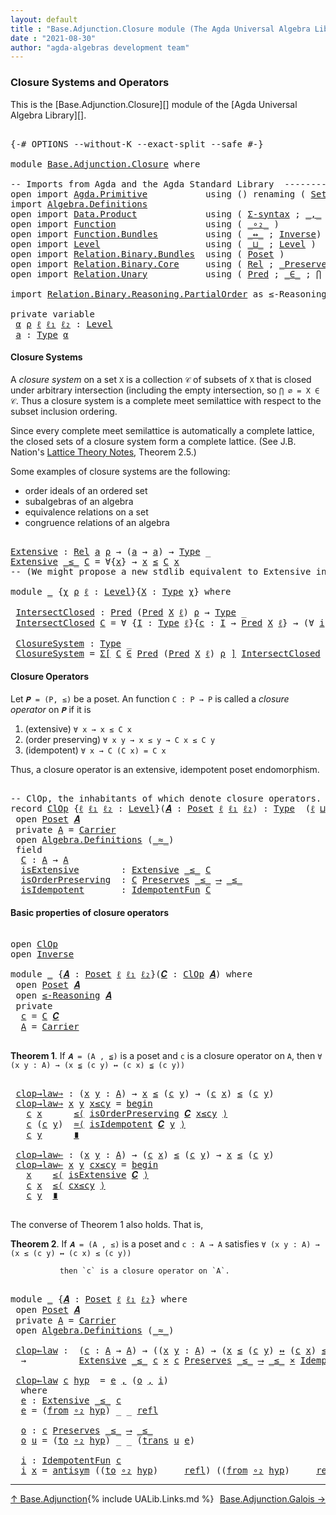 ```yaml
---
layout: default
title : "Base.Adjunction.Closure module (The Agda Universal Algebra Library)"
date : "2021-08-30"
author: "agda-algebras development team"
---
```


### <a id="closure-systems">Closure Systems and Operators</a>

This is the [Base.Adjunction.Closure][] module of the [Agda Universal Algebra Library][].

<pre class="Agda">

<a id="333" class="Symbol">{-#</a> <a id="337" class="Keyword">OPTIONS</a> <a id="345" class="Pragma">--without-K</a> <a id="357" class="Pragma">--exact-split</a> <a id="371" class="Pragma">--safe</a> <a id="378" class="Symbol">#-}</a>

<a id="383" class="Keyword">module</a> <a id="390" href="Base.Adjunction.Closure.html" class="Module">Base.Adjunction.Closure</a> <a id="414" class="Keyword">where</a>

<a id="421" class="Comment">-- Imports from Agda and the Agda Standard Library  ---------------------------------------</a>
<a id="513" class="Keyword">open</a> <a id="518" class="Keyword">import</a> <a id="525" href="Agda.Primitive.html" class="Module">Agda.Primitive</a>           <a id="550" class="Keyword">using</a> <a id="556" class="Symbol">()</a> <a id="559" class="Keyword">renaming</a> <a id="568" class="Symbol">(</a> <a id="570" href="Agda.Primitive.html#388" class="Primitive">Set</a> <a id="574" class="Symbol">to</a> <a id="577" class="Primitive">Type</a> <a id="582" class="Symbol">)</a>
<a id="584" class="Keyword">import</a> <a id="591" href="Algebra.Definitions.html" class="Module">Algebra.Definitions</a>
<a id="611" class="Keyword">open</a> <a id="616" class="Keyword">import</a> <a id="623" href="Data.Product.html" class="Module">Data.Product</a>             <a id="648" class="Keyword">using</a> <a id="654" class="Symbol">(</a> <a id="656" href="Data.Product.Base.html#1244" class="Function">Σ-syntax</a> <a id="665" class="Symbol">;</a> <a id="667" href="Agda.Builtin.Sigma.html#235" class="InductiveConstructor Operator">_,_</a> <a id="671" class="Symbol">;</a> <a id="673" href="Data.Product.Base.html#1618" class="Function Operator">_×_</a> <a id="677" class="Symbol">)</a>
<a id="679" class="Keyword">open</a> <a id="684" class="Keyword">import</a> <a id="691" href="Function.html" class="Module">Function</a>                 <a id="716" class="Keyword">using</a> <a id="722" class="Symbol">(</a> <a id="724" href="Function.Base.html#1303" class="Function Operator">_∘₂_</a> <a id="729" class="Symbol">)</a>
<a id="731" class="Keyword">open</a> <a id="736" class="Keyword">import</a> <a id="743" href="Function.Bundles.html" class="Module">Function.Bundles</a>         <a id="768" class="Keyword">using</a> <a id="774" class="Symbol">(</a> <a id="776" href="Function.Bundles.html#12701" class="Function Operator">_↔_</a> <a id="780" class="Symbol">;</a> <a id="782" href="Function.Bundles.html#7340" class="Record">Inverse</a><a id="789" class="Symbol">)</a>
<a id="791" class="Keyword">open</a> <a id="796" class="Keyword">import</a> <a id="803" href="Level.html" class="Module">Level</a>                    <a id="828" class="Keyword">using</a> <a id="834" class="Symbol">(</a> <a id="836" href="Agda.Primitive.html#961" class="Primitive Operator">_⊔_</a> <a id="840" class="Symbol">;</a> <a id="842" href="Agda.Primitive.html#742" class="Postulate">Level</a> <a id="848" class="Symbol">)</a>
<a id="850" class="Keyword">open</a> <a id="855" class="Keyword">import</a> <a id="862" href="Relation.Binary.Bundles.html" class="Module">Relation.Binary.Bundles</a>  <a id="887" class="Keyword">using</a> <a id="893" class="Symbol">(</a> <a id="895" href="Relation.Binary.Bundles.html#3545" class="Record">Poset</a> <a id="901" class="Symbol">)</a>
<a id="903" class="Keyword">open</a> <a id="908" class="Keyword">import</a> <a id="915" href="Relation.Binary.Core.html" class="Module">Relation.Binary.Core</a>     <a id="940" class="Keyword">using</a> <a id="946" class="Symbol">(</a> <a id="948" href="Relation.Binary.Core.html#896" class="Function">Rel</a> <a id="952" class="Symbol">;</a> <a id="954" href="Relation.Binary.Core.html#1577" class="Function Operator">_Preserves_⟶_</a> <a id="968" class="Symbol">)</a>
<a id="970" class="Keyword">open</a> <a id="975" class="Keyword">import</a> <a id="982" href="Relation.Unary.html" class="Module">Relation.Unary</a>           <a id="1007" class="Keyword">using</a> <a id="1013" class="Symbol">(</a> <a id="1015" href="Relation.Unary.html#1178" class="Function">Pred</a> <a id="1020" class="Symbol">;</a> <a id="1022" href="Relation.Unary.html#1818" class="Function Operator">_∈_</a> <a id="1026" class="Symbol">;</a> <a id="1028" href="Relation.Unary.html#5526" class="Function">⋂</a> <a id="1030" class="Symbol">)</a>

<a id="1033" class="Keyword">import</a> <a id="1040" href="Relation.Binary.Reasoning.PartialOrder.html" class="Module">Relation.Binary.Reasoning.PartialOrder</a> <a id="1079" class="Symbol">as</a> <a id="1082" class="Module">≤-Reasoning</a>

<a id="1095" class="Keyword">private</a> <a id="1103" class="Keyword">variable</a>
 <a id="1113" href="Base.Adjunction.Closure.html#1113" class="Generalizable">α</a> <a id="1115" href="Base.Adjunction.Closure.html#1115" class="Generalizable">ρ</a> <a id="1117" href="Base.Adjunction.Closure.html#1117" class="Generalizable">ℓ</a> <a id="1119" href="Base.Adjunction.Closure.html#1119" class="Generalizable">ℓ₁</a> <a id="1122" href="Base.Adjunction.Closure.html#1122" class="Generalizable">ℓ₂</a> <a id="1125" class="Symbol">:</a> <a id="1127" href="Agda.Primitive.html#742" class="Postulate">Level</a>
 <a id="1134" href="Base.Adjunction.Closure.html#1134" class="Generalizable">a</a> <a id="1136" class="Symbol">:</a> <a id="1138" href="Base.Adjunction.Closure.html#577" class="Primitive">Type</a> <a id="1143" href="Base.Adjunction.Closure.html#1113" class="Generalizable">α</a>
</pre>

#### <a id="closure-systems">Closure Systems</a>

A *closure system* on a set `X` is a collection `𝒞` of subsets of `X` that is closed
under arbitrary intersection (including the empty intersection, so `⋂ ∅ = X ∈ 𝒞`.
Thus a closure system is a complete meet semilattice with respect to the subset
inclusion ordering.

Since every complete meet semilattice is automatically a complete lattice, the closed
sets of a closure system form a complete lattice.
(See J.B. Nation's [Lattice Theory Notes](http://math.hawaii.edu/~jb/math618/Nation-LatticeTheory.pdf), Theorem 2.5.)

Some examples of closure systems are the following:

* order ideals of an ordered set
* subalgebras of an algebra
* equivalence relations on a set
* congruence relations of an algebra

<pre class="Agda">

<a id="Extensive"></a><a id="1929" href="Base.Adjunction.Closure.html#1929" class="Function">Extensive</a> <a id="1939" class="Symbol">:</a> <a id="1941" href="Relation.Binary.Core.html#896" class="Function">Rel</a> <a id="1945" href="Base.Adjunction.Closure.html#1134" class="Generalizable">a</a> <a id="1947" href="Base.Adjunction.Closure.html#1115" class="Generalizable">ρ</a> <a id="1949" class="Symbol">→</a> <a id="1951" class="Symbol">(</a><a id="1952" href="Base.Adjunction.Closure.html#1134" class="Generalizable">a</a> <a id="1954" class="Symbol">→</a> <a id="1956" href="Base.Adjunction.Closure.html#1134" class="Generalizable">a</a><a id="1957" class="Symbol">)</a> <a id="1959" class="Symbol">→</a> <a id="1961" href="Base.Adjunction.Closure.html#577" class="Primitive">Type</a> <a id="1966" class="Symbol">_</a>
<a id="1968" href="Base.Adjunction.Closure.html#1929" class="Function">Extensive</a> <a id="1978" href="Base.Adjunction.Closure.html#1978" class="Bound Operator">_≤_</a> <a id="1982" href="Base.Adjunction.Closure.html#1982" class="Bound">C</a> <a id="1984" class="Symbol">=</a> <a id="1986" class="Symbol">∀{</a><a id="1988" href="Base.Adjunction.Closure.html#1988" class="Bound">x</a><a id="1989" class="Symbol">}</a> <a id="1991" class="Symbol">→</a> <a id="1993" href="Base.Adjunction.Closure.html#1988" class="Bound">x</a> <a id="1995" href="Base.Adjunction.Closure.html#1978" class="Bound Operator">≤</a> <a id="1997" href="Base.Adjunction.Closure.html#1982" class="Bound">C</a> <a id="1999" href="Base.Adjunction.Closure.html#1988" class="Bound">x</a>
<a id="2001" class="Comment">-- (We might propose a new stdlib equivalent to Extensive in, e.g., `Relation.Binary.Core`.)</a>

<a id="2095" class="Keyword">module</a> <a id="2102" href="Base.Adjunction.Closure.html#2102" class="Module">_</a> <a id="2104" class="Symbol">{</a><a id="2105" href="Base.Adjunction.Closure.html#2105" class="Bound">χ</a> <a id="2107" href="Base.Adjunction.Closure.html#2107" class="Bound">ρ</a> <a id="2109" href="Base.Adjunction.Closure.html#2109" class="Bound">ℓ</a> <a id="2111" class="Symbol">:</a> <a id="2113" href="Agda.Primitive.html#742" class="Postulate">Level</a><a id="2118" class="Symbol">}{</a><a id="2120" href="Base.Adjunction.Closure.html#2120" class="Bound">X</a> <a id="2122" class="Symbol">:</a> <a id="2124" href="Base.Adjunction.Closure.html#577" class="Primitive">Type</a> <a id="2129" href="Base.Adjunction.Closure.html#2105" class="Bound">χ</a><a id="2130" class="Symbol">}</a> <a id="2132" class="Keyword">where</a>

 <a id="2140" href="Base.Adjunction.Closure.html#2140" class="Function">IntersectClosed</a> <a id="2156" class="Symbol">:</a> <a id="2158" href="Relation.Unary.html#1178" class="Function">Pred</a> <a id="2163" class="Symbol">(</a><a id="2164" href="Relation.Unary.html#1178" class="Function">Pred</a> <a id="2169" href="Base.Adjunction.Closure.html#2120" class="Bound">X</a> <a id="2171" href="Base.Adjunction.Closure.html#2109" class="Bound">ℓ</a><a id="2172" class="Symbol">)</a> <a id="2174" href="Base.Adjunction.Closure.html#2107" class="Bound">ρ</a> <a id="2176" class="Symbol">→</a> <a id="2178" href="Base.Adjunction.Closure.html#577" class="Primitive">Type</a> <a id="2183" class="Symbol">_</a>
 <a id="2186" href="Base.Adjunction.Closure.html#2140" class="Function">IntersectClosed</a> <a id="2202" href="Base.Adjunction.Closure.html#2202" class="Bound">C</a> <a id="2204" class="Symbol">=</a> <a id="2206" class="Symbol">∀</a> <a id="2208" class="Symbol">{</a><a id="2209" href="Base.Adjunction.Closure.html#2209" class="Bound">I</a> <a id="2211" class="Symbol">:</a> <a id="2213" href="Base.Adjunction.Closure.html#577" class="Primitive">Type</a> <a id="2218" href="Base.Adjunction.Closure.html#2109" class="Bound">ℓ</a><a id="2219" class="Symbol">}{</a><a id="2221" href="Base.Adjunction.Closure.html#2221" class="Bound">c</a> <a id="2223" class="Symbol">:</a> <a id="2225" href="Base.Adjunction.Closure.html#2209" class="Bound">I</a> <a id="2227" class="Symbol">→</a> <a id="2229" href="Relation.Unary.html#1178" class="Function">Pred</a> <a id="2234" href="Base.Adjunction.Closure.html#2120" class="Bound">X</a> <a id="2236" href="Base.Adjunction.Closure.html#2109" class="Bound">ℓ</a><a id="2237" class="Symbol">}</a> <a id="2239" class="Symbol">→</a> <a id="2241" class="Symbol">(∀</a> <a id="2244" href="Base.Adjunction.Closure.html#2244" class="Bound">i</a> <a id="2246" class="Symbol">→</a> <a id="2248" class="Symbol">(</a><a id="2249" href="Base.Adjunction.Closure.html#2221" class="Bound">c</a> <a id="2251" href="Base.Adjunction.Closure.html#2244" class="Bound">i</a><a id="2252" class="Symbol">)</a> <a id="2254" href="Relation.Unary.html#1818" class="Function Operator">∈</a> <a id="2256" href="Base.Adjunction.Closure.html#2202" class="Bound">C</a><a id="2257" class="Symbol">)</a> <a id="2259" class="Symbol">→</a> <a id="2261" href="Relation.Unary.html#5526" class="Function">⋂</a> <a id="2263" href="Base.Adjunction.Closure.html#2209" class="Bound">I</a> <a id="2265" href="Base.Adjunction.Closure.html#2221" class="Bound">c</a> <a id="2267" href="Relation.Unary.html#1818" class="Function Operator">∈</a> <a id="2269" href="Base.Adjunction.Closure.html#2202" class="Bound">C</a>

 <a id="2273" href="Base.Adjunction.Closure.html#2273" class="Function">ClosureSystem</a> <a id="2287" class="Symbol">:</a> <a id="2289" href="Base.Adjunction.Closure.html#577" class="Primitive">Type</a> <a id="2294" class="Symbol">_</a>
 <a id="2297" href="Base.Adjunction.Closure.html#2273" class="Function">ClosureSystem</a> <a id="2311" class="Symbol">=</a> <a id="2313" href="Data.Product.Base.html#1244" class="Function">Σ[</a> <a id="2316" href="Base.Adjunction.Closure.html#2316" class="Bound">C</a> <a id="2318" href="Data.Product.Base.html#1244" class="Function">∈</a> <a id="2320" href="Relation.Unary.html#1178" class="Function">Pred</a> <a id="2325" class="Symbol">(</a><a id="2326" href="Relation.Unary.html#1178" class="Function">Pred</a> <a id="2331" href="Base.Adjunction.Closure.html#2120" class="Bound">X</a> <a id="2333" href="Base.Adjunction.Closure.html#2109" class="Bound">ℓ</a><a id="2334" class="Symbol">)</a> <a id="2336" href="Base.Adjunction.Closure.html#2107" class="Bound">ρ</a> <a id="2338" href="Data.Product.Base.html#1244" class="Function">]</a> <a id="2340" href="Base.Adjunction.Closure.html#2140" class="Function">IntersectClosed</a> <a id="2356" href="Base.Adjunction.Closure.html#2316" class="Bound">C</a>
</pre>


#### <a id="closure-operators">Closure Operators</a>

Let `𝑷 = (P, ≤)` be a poset. An function `C : P → P` is called a *closure operator*
on `𝑷` if it is

1. (extensive) `∀ x → x ≤ C x`
2. (order preserving) `∀ x y → x ≤ y → C x ≤ C y`
3. (idempotent) `∀ x → C (C x) = C x`

Thus, a closure operator is an extensive, idempotent poset endomorphism.

<pre class="Agda">

<a id="2734" class="Comment">-- ClOp, the inhabitants of which denote closure operators.</a>
<a id="2794" class="Keyword">record</a> <a id="ClOp"></a><a id="2801" href="Base.Adjunction.Closure.html#2801" class="Record">ClOp</a> <a id="2806" class="Symbol">{</a><a id="2807" href="Base.Adjunction.Closure.html#2807" class="Bound">ℓ</a> <a id="2809" href="Base.Adjunction.Closure.html#2809" class="Bound">ℓ₁</a> <a id="2812" href="Base.Adjunction.Closure.html#2812" class="Bound">ℓ₂</a> <a id="2815" class="Symbol">:</a> <a id="2817" href="Agda.Primitive.html#742" class="Postulate">Level</a><a id="2822" class="Symbol">}(</a><a id="2824" href="Base.Adjunction.Closure.html#2824" class="Bound">𝑨</a> <a id="2826" class="Symbol">:</a> <a id="2828" href="Relation.Binary.Bundles.html#3545" class="Record">Poset</a> <a id="2834" href="Base.Adjunction.Closure.html#2807" class="Bound">ℓ</a> <a id="2836" href="Base.Adjunction.Closure.html#2809" class="Bound">ℓ₁</a> <a id="2839" href="Base.Adjunction.Closure.html#2812" class="Bound">ℓ₂</a><a id="2841" class="Symbol">)</a> <a id="2843" class="Symbol">:</a> <a id="2845" href="Base.Adjunction.Closure.html#577" class="Primitive">Type</a>  <a id="2851" class="Symbol">(</a><a id="2852" href="Base.Adjunction.Closure.html#2807" class="Bound">ℓ</a> <a id="2854" href="Agda.Primitive.html#961" class="Primitive Operator">⊔</a> <a id="2856" href="Base.Adjunction.Closure.html#2812" class="Bound">ℓ₂</a> <a id="2859" href="Agda.Primitive.html#961" class="Primitive Operator">⊔</a> <a id="2861" href="Base.Adjunction.Closure.html#2809" class="Bound">ℓ₁</a><a id="2863" class="Symbol">)</a> <a id="2865" class="Keyword">where</a>
 <a id="2872" class="Keyword">open</a> <a id="2877" href="Relation.Binary.Bundles.html#3545" class="Module">Poset</a> <a id="2883" href="Base.Adjunction.Closure.html#2824" class="Bound">𝑨</a>
 <a id="2886" class="Keyword">private</a> <a id="ClOp.A"></a><a id="2894" href="Base.Adjunction.Closure.html#2894" class="Function">A</a> <a id="2896" class="Symbol">=</a> <a id="2898" href="Relation.Binary.Bundles.html#3621" class="Function">Carrier</a>
 <a id="2907" class="Keyword">open</a> <a id="2912" href="Algebra.Definitions.html" class="Module">Algebra.Definitions</a> <a id="2932" class="Symbol">(</a><a id="2933" href="Relation.Binary.Bundles.html#3648" class="Function Operator">_≈_</a><a id="2936" class="Symbol">)</a>
 <a id="2939" class="Keyword">field</a>
  <a id="ClOp.C"></a><a id="2947" href="Base.Adjunction.Closure.html#2947" class="Field">C</a> <a id="2949" class="Symbol">:</a> <a id="2951" href="Base.Adjunction.Closure.html#2894" class="Function">A</a> <a id="2953" class="Symbol">→</a> <a id="2955" href="Base.Adjunction.Closure.html#2894" class="Function">A</a>
  <a id="ClOp.isExtensive"></a><a id="2959" href="Base.Adjunction.Closure.html#2959" class="Field">isExtensive</a>        <a id="2978" class="Symbol">:</a> <a id="2980" href="Base.Adjunction.Closure.html#1929" class="Function">Extensive</a> <a id="2990" href="Relation.Binary.Bundles.html#3684" class="Function Operator">_≤_</a> <a id="2994" href="Base.Adjunction.Closure.html#2947" class="Field">C</a>
  <a id="ClOp.isOrderPreserving"></a><a id="2998" href="Base.Adjunction.Closure.html#2998" class="Field">isOrderPreserving</a>  <a id="3017" class="Symbol">:</a> <a id="3019" href="Base.Adjunction.Closure.html#2947" class="Field">C</a> <a id="3021" href="Relation.Binary.Core.html#1577" class="Function Operator">Preserves</a> <a id="3031" href="Relation.Binary.Bundles.html#3684" class="Function Operator">_≤_</a> <a id="3035" href="Relation.Binary.Core.html#1577" class="Function Operator">⟶</a> <a id="3037" href="Relation.Binary.Bundles.html#3684" class="Function Operator">_≤_</a>
  <a id="ClOp.isIdempotent"></a><a id="3043" href="Base.Adjunction.Closure.html#3043" class="Field">isIdempotent</a>       <a id="3062" class="Symbol">:</a> <a id="3064" href="Algebra.Definitions.html#3892" class="Function">IdempotentFun</a> <a id="3078" href="Base.Adjunction.Closure.html#2947" class="Field">C</a>
</pre>


#### <a id="basic-properties-of-closure-operators">Basic properties of closure operators</a>

<pre class="Agda">

<a id="3201" class="Keyword">open</a> <a id="3206" href="Base.Adjunction.Closure.html#2801" class="Module">ClOp</a>
<a id="3211" class="Keyword">open</a> <a id="3216" href="Function.Bundles.html#7340" class="Module">Inverse</a>

<a id="3225" class="Keyword">module</a> <a id="3232" href="Base.Adjunction.Closure.html#3232" class="Module">_</a> <a id="3234" class="Symbol">{</a><a id="3235" href="Base.Adjunction.Closure.html#3235" class="Bound">𝑨</a> <a id="3237" class="Symbol">:</a> <a id="3239" href="Relation.Binary.Bundles.html#3545" class="Record">Poset</a> <a id="3245" href="Base.Adjunction.Closure.html#1117" class="Generalizable">ℓ</a> <a id="3247" href="Base.Adjunction.Closure.html#1119" class="Generalizable">ℓ₁</a> <a id="3250" href="Base.Adjunction.Closure.html#1122" class="Generalizable">ℓ₂</a><a id="3252" class="Symbol">}(</a><a id="3254" href="Base.Adjunction.Closure.html#3254" class="Bound">𝑪</a> <a id="3256" class="Symbol">:</a> <a id="3258" href="Base.Adjunction.Closure.html#2801" class="Record">ClOp</a> <a id="3263" href="Base.Adjunction.Closure.html#3235" class="Bound">𝑨</a><a id="3264" class="Symbol">)</a> <a id="3266" class="Keyword">where</a>
 <a id="3273" class="Keyword">open</a> <a id="3278" href="Relation.Binary.Bundles.html#3545" class="Module">Poset</a> <a id="3284" href="Base.Adjunction.Closure.html#3235" class="Bound">𝑨</a>
 <a id="3287" class="Keyword">open</a> <a id="3292" href="Relation.Binary.Reasoning.PartialOrder.html" class="Module">≤-Reasoning</a> <a id="3304" href="Base.Adjunction.Closure.html#3235" class="Bound">𝑨</a>
 <a id="3307" class="Keyword">private</a>
  <a id="3317" href="Base.Adjunction.Closure.html#3317" class="Function">c</a> <a id="3319" class="Symbol">=</a> <a id="3321" href="Base.Adjunction.Closure.html#2947" class="Field">C</a> <a id="3323" href="Base.Adjunction.Closure.html#3254" class="Bound">𝑪</a>
  <a id="3327" href="Base.Adjunction.Closure.html#3327" class="Function">A</a> <a id="3329" class="Symbol">=</a> <a id="3331" href="Relation.Binary.Bundles.html#3621" class="Function">Carrier</a>

</pre>

**Theorem 1**. If `𝑨 = (A , ≦)` is a poset and `c` is a closure operator on `A`, then
               `∀ (x y : A) → (x ≦ (c y) ↔ (c x) ≦ (c y))`

<pre class="Agda">

 <a id="3513" href="Base.Adjunction.Closure.html#3513" class="Function">clop→law⇒</a> <a id="3523" class="Symbol">:</a> <a id="3525" class="Symbol">(</a><a id="3526" href="Base.Adjunction.Closure.html#3526" class="Bound">x</a> <a id="3528" href="Base.Adjunction.Closure.html#3528" class="Bound">y</a> <a id="3530" class="Symbol">:</a> <a id="3532" href="Base.Adjunction.Closure.html#3327" class="Function">A</a><a id="3533" class="Symbol">)</a> <a id="3535" class="Symbol">→</a> <a id="3537" href="Base.Adjunction.Closure.html#3526" class="Bound">x</a> <a id="3539" href="Relation.Binary.Bundles.html#3684" class="Function Operator">≤</a> <a id="3541" class="Symbol">(</a><a id="3542" href="Base.Adjunction.Closure.html#3317" class="Function">c</a> <a id="3544" href="Base.Adjunction.Closure.html#3528" class="Bound">y</a><a id="3545" class="Symbol">)</a> <a id="3547" class="Symbol">→</a> <a id="3549" class="Symbol">(</a><a id="3550" href="Base.Adjunction.Closure.html#3317" class="Function">c</a> <a id="3552" href="Base.Adjunction.Closure.html#3526" class="Bound">x</a><a id="3553" class="Symbol">)</a> <a id="3555" href="Relation.Binary.Bundles.html#3684" class="Function Operator">≤</a> <a id="3557" class="Symbol">(</a><a id="3558" href="Base.Adjunction.Closure.html#3317" class="Function">c</a> <a id="3560" href="Base.Adjunction.Closure.html#3528" class="Bound">y</a><a id="3561" class="Symbol">)</a>
 <a id="3564" href="Base.Adjunction.Closure.html#3513" class="Function">clop→law⇒</a> <a id="3574" href="Base.Adjunction.Closure.html#3574" class="Bound">x</a> <a id="3576" href="Base.Adjunction.Closure.html#3576" class="Bound">y</a> <a id="3578" href="Base.Adjunction.Closure.html#3578" class="Bound">x≤cy</a> <a id="3583" class="Symbol">=</a> <a id="3585" href="Relation.Binary.Reasoning.Syntax.html#1572" class="Function Operator">begin</a>
   <a id="3594" href="Base.Adjunction.Closure.html#3317" class="Function">c</a> <a id="3596" href="Base.Adjunction.Closure.html#3574" class="Bound">x</a>      <a id="3603" href="Relation.Binary.Reasoning.Syntax.html#5544" class="Function">≤⟨</a> <a id="3606" href="Base.Adjunction.Closure.html#2998" class="Field">isOrderPreserving</a> <a id="3624" href="Base.Adjunction.Closure.html#3254" class="Bound">𝑪</a> <a id="3626" href="Base.Adjunction.Closure.html#3578" class="Bound">x≤cy</a> <a id="3631" href="Relation.Binary.Reasoning.Syntax.html#5544" class="Function">⟩</a>
   <a id="3636" href="Base.Adjunction.Closure.html#3317" class="Function">c</a> <a id="3638" class="Symbol">(</a><a id="3639" href="Base.Adjunction.Closure.html#3317" class="Function">c</a> <a id="3641" href="Base.Adjunction.Closure.html#3576" class="Bound">y</a><a id="3642" class="Symbol">)</a>  <a id="3645" href="Relation.Binary.Reasoning.Syntax.html#7111" class="Function">≈⟨</a> <a id="3648" href="Base.Adjunction.Closure.html#3043" class="Field">isIdempotent</a> <a id="3661" href="Base.Adjunction.Closure.html#3254" class="Bound">𝑪</a> <a id="3663" href="Base.Adjunction.Closure.html#3576" class="Bound">y</a> <a id="3665" href="Relation.Binary.Reasoning.Syntax.html#7111" class="Function">⟩</a>
   <a id="3670" href="Base.Adjunction.Closure.html#3317" class="Function">c</a> <a id="3672" href="Base.Adjunction.Closure.html#3576" class="Bound">y</a>      <a id="3679" href="Relation.Binary.Reasoning.Syntax.html#12345" class="Function Operator">∎</a>

 <a id="3683" href="Base.Adjunction.Closure.html#3683" class="Function">clop→law⇐</a> <a id="3693" class="Symbol">:</a> <a id="3695" class="Symbol">(</a><a id="3696" href="Base.Adjunction.Closure.html#3696" class="Bound">x</a> <a id="3698" href="Base.Adjunction.Closure.html#3698" class="Bound">y</a> <a id="3700" class="Symbol">:</a> <a id="3702" href="Base.Adjunction.Closure.html#3327" class="Function">A</a><a id="3703" class="Symbol">)</a> <a id="3705" class="Symbol">→</a> <a id="3707" class="Symbol">(</a><a id="3708" href="Base.Adjunction.Closure.html#3317" class="Function">c</a> <a id="3710" href="Base.Adjunction.Closure.html#3696" class="Bound">x</a><a id="3711" class="Symbol">)</a> <a id="3713" href="Relation.Binary.Bundles.html#3684" class="Function Operator">≤</a> <a id="3715" class="Symbol">(</a><a id="3716" href="Base.Adjunction.Closure.html#3317" class="Function">c</a> <a id="3718" href="Base.Adjunction.Closure.html#3698" class="Bound">y</a><a id="3719" class="Symbol">)</a> <a id="3721" class="Symbol">→</a> <a id="3723" href="Base.Adjunction.Closure.html#3696" class="Bound">x</a> <a id="3725" href="Relation.Binary.Bundles.html#3684" class="Function Operator">≤</a> <a id="3727" class="Symbol">(</a><a id="3728" href="Base.Adjunction.Closure.html#3317" class="Function">c</a> <a id="3730" href="Base.Adjunction.Closure.html#3698" class="Bound">y</a><a id="3731" class="Symbol">)</a>
 <a id="3734" href="Base.Adjunction.Closure.html#3683" class="Function">clop→law⇐</a> <a id="3744" href="Base.Adjunction.Closure.html#3744" class="Bound">x</a> <a id="3746" href="Base.Adjunction.Closure.html#3746" class="Bound">y</a> <a id="3748" href="Base.Adjunction.Closure.html#3748" class="Bound">cx≤cy</a> <a id="3754" class="Symbol">=</a> <a id="3756" href="Relation.Binary.Reasoning.Syntax.html#1572" class="Function Operator">begin</a>
   <a id="3765" href="Base.Adjunction.Closure.html#3744" class="Bound">x</a>    <a id="3770" href="Relation.Binary.Reasoning.Syntax.html#5544" class="Function">≤⟨</a> <a id="3773" href="Base.Adjunction.Closure.html#2959" class="Field">isExtensive</a> <a id="3785" href="Base.Adjunction.Closure.html#3254" class="Bound">𝑪</a> <a id="3787" href="Relation.Binary.Reasoning.Syntax.html#5544" class="Function">⟩</a>
   <a id="3792" href="Base.Adjunction.Closure.html#3317" class="Function">c</a> <a id="3794" href="Base.Adjunction.Closure.html#3744" class="Bound">x</a>  <a id="3797" href="Relation.Binary.Reasoning.Syntax.html#5544" class="Function">≤⟨</a> <a id="3800" href="Base.Adjunction.Closure.html#3748" class="Bound">cx≤cy</a> <a id="3806" href="Relation.Binary.Reasoning.Syntax.html#5544" class="Function">⟩</a>
   <a id="3811" href="Base.Adjunction.Closure.html#3317" class="Function">c</a> <a id="3813" href="Base.Adjunction.Closure.html#3746" class="Bound">y</a>  <a id="3816" href="Relation.Binary.Reasoning.Syntax.html#12345" class="Function Operator">∎</a>

</pre>

The converse of Theorem 1 also holds. That is,

**Theorem 2**. If `𝑨 = (A , ≤)` is a poset and `c : A → A` satisfies
               `∀ (x y : A) → (x ≤ (c y) ↔ (c x) ≤ (c y))`

               then `c` is a closure operator on `A`.

<pre class="Agda">

<a id="4077" class="Keyword">module</a> <a id="4084" href="Base.Adjunction.Closure.html#4084" class="Module">_</a> <a id="4086" class="Symbol">{</a><a id="4087" href="Base.Adjunction.Closure.html#4087" class="Bound">𝑨</a> <a id="4089" class="Symbol">:</a> <a id="4091" href="Relation.Binary.Bundles.html#3545" class="Record">Poset</a> <a id="4097" href="Base.Adjunction.Closure.html#1117" class="Generalizable">ℓ</a> <a id="4099" href="Base.Adjunction.Closure.html#1119" class="Generalizable">ℓ₁</a> <a id="4102" href="Base.Adjunction.Closure.html#1122" class="Generalizable">ℓ₂</a><a id="4104" class="Symbol">}</a> <a id="4106" class="Keyword">where</a>
 <a id="4113" class="Keyword">open</a> <a id="4118" href="Relation.Binary.Bundles.html#3545" class="Module">Poset</a> <a id="4124" href="Base.Adjunction.Closure.html#4087" class="Bound">𝑨</a>
 <a id="4127" class="Keyword">private</a> <a id="4135" href="Base.Adjunction.Closure.html#4135" class="Function">A</a> <a id="4137" class="Symbol">=</a> <a id="4139" href="Relation.Binary.Bundles.html#3621" class="Field">Carrier</a>
 <a id="4148" class="Keyword">open</a> <a id="4153" href="Algebra.Definitions.html" class="Module">Algebra.Definitions</a> <a id="4173" class="Symbol">(</a><a id="4174" href="Relation.Binary.Bundles.html#3648" class="Field Operator">_≈_</a><a id="4177" class="Symbol">)</a>

 <a id="4181" href="Base.Adjunction.Closure.html#4181" class="Function">clop←law</a> <a id="4190" class="Symbol">:</a>  <a id="4193" class="Symbol">(</a><a id="4194" href="Base.Adjunction.Closure.html#4194" class="Bound">c</a> <a id="4196" class="Symbol">:</a> <a id="4198" href="Base.Adjunction.Closure.html#4135" class="Function">A</a> <a id="4200" class="Symbol">→</a> <a id="4202" href="Base.Adjunction.Closure.html#4135" class="Function">A</a><a id="4203" class="Symbol">)</a> <a id="4205" class="Symbol">→</a> <a id="4207" class="Symbol">((</a><a id="4209" href="Base.Adjunction.Closure.html#4209" class="Bound">x</a> <a id="4211" href="Base.Adjunction.Closure.html#4211" class="Bound">y</a> <a id="4213" class="Symbol">:</a> <a id="4215" href="Base.Adjunction.Closure.html#4135" class="Function">A</a><a id="4216" class="Symbol">)</a> <a id="4218" class="Symbol">→</a> <a id="4220" class="Symbol">(</a><a id="4221" href="Base.Adjunction.Closure.html#4209" class="Bound">x</a> <a id="4223" href="Relation.Binary.Bundles.html#3684" class="Field Operator">≤</a> <a id="4225" class="Symbol">(</a><a id="4226" href="Base.Adjunction.Closure.html#4194" class="Bound">c</a> <a id="4228" href="Base.Adjunction.Closure.html#4211" class="Bound">y</a><a id="4229" class="Symbol">)</a> <a id="4231" href="Function.Bundles.html#12701" class="Function Operator">↔</a> <a id="4233" class="Symbol">(</a><a id="4234" href="Base.Adjunction.Closure.html#4194" class="Bound">c</a> <a id="4236" href="Base.Adjunction.Closure.html#4209" class="Bound">x</a><a id="4237" class="Symbol">)</a> <a id="4239" href="Relation.Binary.Bundles.html#3684" class="Field Operator">≤</a> <a id="4241" class="Symbol">(</a><a id="4242" href="Base.Adjunction.Closure.html#4194" class="Bound">c</a> <a id="4244" href="Base.Adjunction.Closure.html#4211" class="Bound">y</a><a id="4245" class="Symbol">)))</a>
  <a id="4251" class="Symbol">→</a>          <a id="4262" href="Base.Adjunction.Closure.html#1929" class="Function">Extensive</a> <a id="4272" href="Relation.Binary.Bundles.html#3684" class="Field Operator">_≤_</a> <a id="4276" href="Base.Adjunction.Closure.html#4194" class="Bound">c</a> <a id="4278" href="Data.Product.Base.html#1618" class="Function Operator">×</a> <a id="4280" href="Base.Adjunction.Closure.html#4194" class="Bound">c</a> <a id="4282" href="Relation.Binary.Core.html#1577" class="Function Operator">Preserves</a> <a id="4292" href="Relation.Binary.Bundles.html#3684" class="Field Operator">_≤_</a> <a id="4296" href="Relation.Binary.Core.html#1577" class="Function Operator">⟶</a> <a id="4298" href="Relation.Binary.Bundles.html#3684" class="Field Operator">_≤_</a> <a id="4302" href="Data.Product.Base.html#1618" class="Function Operator">×</a> <a id="4304" href="Algebra.Definitions.html#3892" class="Function">IdempotentFun</a> <a id="4318" href="Base.Adjunction.Closure.html#4194" class="Bound">c</a>

 <a id="4322" href="Base.Adjunction.Closure.html#4181" class="Function">clop←law</a> <a id="4331" href="Base.Adjunction.Closure.html#4331" class="Bound">c</a> <a id="4333" href="Base.Adjunction.Closure.html#4333" class="Bound">hyp</a>  <a id="4338" class="Symbol">=</a> <a id="4340" href="Base.Adjunction.Closure.html#4362" class="Function">e</a> <a id="4342" href="Agda.Builtin.Sigma.html#235" class="InductiveConstructor Operator">,</a> <a id="4344" class="Symbol">(</a><a id="4345" href="Base.Adjunction.Closure.html#4414" class="Function">o</a> <a id="4347" href="Agda.Builtin.Sigma.html#235" class="InductiveConstructor Operator">,</a> <a id="4349" href="Base.Adjunction.Closure.html#4479" class="Function">i</a><a id="4350" class="Symbol">)</a>
  <a id="4354" class="Keyword">where</a>
  <a id="4362" href="Base.Adjunction.Closure.html#4362" class="Function">e</a> <a id="4364" class="Symbol">:</a> <a id="4366" href="Base.Adjunction.Closure.html#1929" class="Function">Extensive</a> <a id="4376" href="Relation.Binary.Bundles.html#3684" class="Field Operator">_≤_</a> <a id="4380" href="Base.Adjunction.Closure.html#4331" class="Bound">c</a>
  <a id="4384" href="Base.Adjunction.Closure.html#4362" class="Function">e</a> <a id="4386" class="Symbol">=</a> <a id="4388" class="Symbol">(</a><a id="4389" href="Function.Bundles.html#7418" class="Field">from</a> <a id="4394" href="Function.Base.html#1303" class="Function Operator">∘₂</a> <a id="4397" href="Base.Adjunction.Closure.html#4333" class="Bound">hyp</a><a id="4400" class="Symbol">)</a> <a id="4402" class="Symbol">_</a> <a id="4404" class="Symbol">_</a> <a id="4406" href="Relation.Binary.Structures.html#2466" class="Function">refl</a>

  <a id="4414" href="Base.Adjunction.Closure.html#4414" class="Function">o</a> <a id="4416" class="Symbol">:</a> <a id="4418" href="Base.Adjunction.Closure.html#4331" class="Bound">c</a> <a id="4420" href="Relation.Binary.Core.html#1577" class="Function Operator">Preserves</a> <a id="4430" href="Relation.Binary.Bundles.html#3684" class="Field Operator">_≤_</a> <a id="4434" href="Relation.Binary.Core.html#1577" class="Function Operator">⟶</a> <a id="4436" href="Relation.Binary.Bundles.html#3684" class="Field Operator">_≤_</a>
  <a id="4442" href="Base.Adjunction.Closure.html#4414" class="Function">o</a> <a id="4444" href="Base.Adjunction.Closure.html#4444" class="Bound">u</a> <a id="4446" class="Symbol">=</a> <a id="4448" class="Symbol">(</a><a id="4449" href="Function.Bundles.html#7394" class="Field">to</a> <a id="4452" href="Function.Base.html#1303" class="Function Operator">∘₂</a> <a id="4455" href="Base.Adjunction.Closure.html#4333" class="Bound">hyp</a><a id="4458" class="Symbol">)</a> <a id="4460" class="Symbol">_</a> <a id="4462" class="Symbol">_</a> <a id="4464" class="Symbol">(</a><a id="4465" href="Relation.Binary.Structures.html#2389" class="Function">trans</a> <a id="4471" href="Base.Adjunction.Closure.html#4444" class="Bound">u</a> <a id="4473" href="Base.Adjunction.Closure.html#4362" class="Function">e</a><a id="4474" class="Symbol">)</a>

  <a id="4479" href="Base.Adjunction.Closure.html#4479" class="Function">i</a> <a id="4481" class="Symbol">:</a> <a id="4483" href="Algebra.Definitions.html#3892" class="Function">IdempotentFun</a> <a id="4497" href="Base.Adjunction.Closure.html#4331" class="Bound">c</a>
  <a id="4501" href="Base.Adjunction.Closure.html#4479" class="Function">i</a> <a id="4503" href="Base.Adjunction.Closure.html#4503" class="Bound">x</a> <a id="4505" class="Symbol">=</a> <a id="4507" href="Relation.Binary.Structures.html#3623" class="Function">antisym</a> <a id="4515" class="Symbol">((</a><a id="4517" href="Function.Bundles.html#7394" class="Field">to</a> <a id="4520" href="Function.Base.html#1303" class="Function Operator">∘₂</a> <a id="4523" href="Base.Adjunction.Closure.html#4333" class="Bound">hyp</a><a id="4526" class="Symbol">)</a> <a id="4528" class="Symbol">_</a> <a id="4530" class="Symbol">_</a> <a id="4532" href="Relation.Binary.Structures.html#2466" class="Function">refl</a><a id="4536" class="Symbol">)</a> <a id="4538" class="Symbol">((</a><a id="4540" href="Function.Bundles.html#7418" class="Field">from</a> <a id="4545" href="Function.Base.html#1303" class="Function Operator">∘₂</a> <a id="4548" href="Base.Adjunction.Closure.html#4333" class="Bound">hyp</a><a id="4551" class="Symbol">)</a> <a id="4553" class="Symbol">_</a> <a id="4555" class="Symbol">_</a> <a id="4557" href="Relation.Binary.Structures.html#2466" class="Function">refl</a><a id="4561" class="Symbol">)</a>
</pre>

----------------------------

<span style="float:left;">[↑ Base.Adjunction](Base.Adjunction.html)</span>
<span style="float:right;">[Base.Adjunction.Galois →](Base.Adjunction.Galois.html)</span>

{% include UALib.Links.md %}
